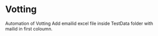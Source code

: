 # Votting
Automation of Votting
Add emailid excel file inside TestData folder with mailid in first coloumn.
